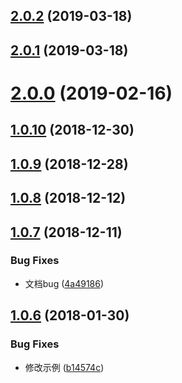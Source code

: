 <a name="2.0.2"></a>
## [2.0.2](https://github.com/tinper-bee/bee-tabs/compare/v2.0.1...v2.0.2) (2019-03-18)



<a name="2.0.1"></a>
## [2.0.1](https://github.com/tinper-bee/bee-tabs/compare/v2.0.0...v2.0.1) (2019-03-18)



<a name="2.0.0"></a>
# [2.0.0](https://github.com/tinper-bee/bee-tabs/compare/v1.0.10...v2.0.0) (2019-02-16)



<a name="1.0.10"></a>
## [1.0.10](https://github.com/tinper-bee/bee-tabs/compare/v1.0.9...v1.0.10) (2018-12-30)



<a name="1.0.9"></a>
## [1.0.9](https://github.com/tinper-bee/bee-tabs/compare/v1.0.8...v1.0.9) (2018-12-28)



<a name="1.0.8"></a>
## [1.0.8](https://github.com/tinper-bee/bee-tabs/compare/v1.0.7...v1.0.8) (2018-12-12)



<a name="1.0.7"></a>
## [1.0.7](https://github.com/tinper-bee/bee-tabs/compare/v1.0.6...v1.0.7) (2018-12-11)


### Bug Fixes

* 文档bug ([4a49186](https://github.com/tinper-bee/bee-tabs/commit/4a49186))



<a name="1.0.6"></a>
## [1.0.6](https://github.com/tinper-bee/bee-tabs/compare/b14574c...v1.0.6) (2018-01-30)


### Bug Fixes

* 修改示例 ([b14574c](https://github.com/tinper-bee/bee-tabs/commit/b14574c))



